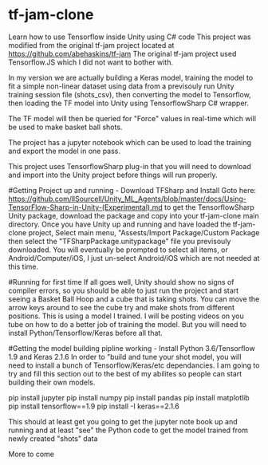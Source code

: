 # tf-jam-clone
Learn how to use Tensorflow inside Unity using C# code
This project was modified from the original tf-jam project located at https://github.com/abehaskins/tf-jam
The original tf-jam project used Tensorflow.JS which I did not want to bother with.

In my version we are actually building a Keras model, training the model to fit a simple non-linear dataset using data from
a previsouly run Unity training session file (shots_csv), then converting the model to Tensorflow, then loading the TF model
into Unity using TensorflowSharp C# wrapper.

The TF model will then be queried for "Force" values in real-time which will be used to make basket ball shots.

The project has a jupyter notebook which can be used to load the training and export the model in one pass.

This project uses TensorflowSharp plug-in that you will need to download and import into the Unity project before things
will run properly.

#Getting Project up and running - Download TFSharp and Install
Goto here: https://github.com/llSourcell/Unity_ML_Agents/blob/master/docs/Using-TensorFlow-Sharp-in-Unity-(Experimental).md
to get the TensorflowSharp Unity package, download the package and copy into your tf-jam-clone main directory.
Once you have Unity up and running and have loaded the tf-jam-clone project, Select main menu, "Assests/Import Package/Custom Package
then select the "TFSharpPackage.unitypackage" file you previsouly downloaded.
You will eventually be prompted to select all items, or Android/Computer/iOS, I just un-select Android/iOS which are not needed at this time.

#Running for first time
If all goes well, Unity should show no signs of compiler errors, so you should be able to just run the project and
start seeing a Basket Ball Hoop and a cube that is taking shots. You can move the arrow keys around to see the cube
try and make shots from different positions. This is using a model I trained. I will be posting videos on you tube
on how to do a better job of training the model. But you will need to install Python/Tensorflow/Keras before all that.


#Getting the model building pipline working - Install Python 3.6/Tensorflow 1.9 and Keras 2.1.6
In order to "build and tune your shot model, you will need to install a bunch of Tensorflow/Keras/etc dependancies.
I am going to try and fill this section out to the best of my abilites so people can start building their own models.

pip install jupyter
pip install numpy
pip install pandas
pip install matplotlib
pip install tensorflow==1.9
pip install -I keras==2.1.6

This should at least get you going to get the jupyter note book up and running and at least "see" the Python code
to get the model trained from newly created "shots" data


More to come





